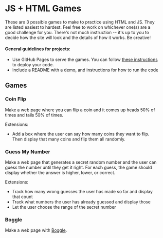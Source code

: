 # JS + HTML Games

These are 3 possible games to make to practice using HTML and JS. They are listed easiest to hardest. Feel free to work on whichever one(s) are a good challenge for you. There's not much instruction -- it's up to you to decide how the site will look and the details of how it works. Be creative!

#### General guidelines for projects:
- Use GitHub Pages to serve the games. You can follow [these instructions](https://www.codecademy.com/articles/f1-u3-github-pages) to deploy your code.
- Include a README with a demo, and instructions for how to run the code

## Games

### Coin Flip
Make a web page where you can flip a coin and it comes up heads 50% of times and tails 50% of times.

Extensions:
- Add a box where the user can say how many coins they want to flip. Then display that many coins and flip them all randomly.

### Guess My Number
Make a web page that generates a secret random number and the user can guess the number until they get it right. 
For each guess, the game should display whether the answer is higher, lower, or correct.

Extensions:
- Track how many wrong guesses the user has made so far and display that count
- Track what numbers the user has already guessed and display those 
- Let the user choose the range of the secret number

### Boggle
Make a web page with [Boggle](https://coursera.cs.princeton.edu/algs4/assignments/boggle/specification.php).

